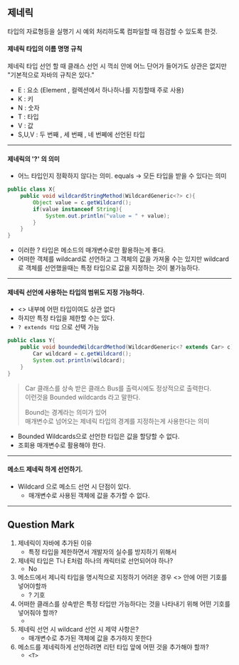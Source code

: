 ## 제네릭 <Generic>

타입의 자료형등을 실행기 시 예외 처리하도록 컴파일할 때 점검할 수 있도록 한것.

#### 제네릭 타입의 이름 명명 규칙

제네릭 타입 선언 할 때 클래스 선언 시 꺽쇠 안에 어느 단어가 들어가도 상관은 없지만 "기본적으로 자바의 규칙은 있다."

- E : 요소 (Element , 컬렉션에서 하나하나를 지칭할때 주로 사용)
- K : 키
- N : 숫자
- T : 타입
- V : 값
- S,U,V : 두 번째 , 세 번째 , 네 번쩨에 선언된 타입

-----


#### 제네릭의 '?' 의 의미

- 어느 타입인지 정확하지 않다는 의미. equals -> 모든 타입을 받을 수 있다는 의미

```java
public class X{
    public void wildcardStringMethod(WildcardGeneric<?> c){
        Object value = c.getWildcard();
        if(value instanceof String){
            System.out.println("value = " + value);
        }
    }
}
```


- 이러한 ? 타입은 메소드의 매개변수로만 활용하는게 좋다.
- 어떠한 객체를 wildcard로 선언하고 그 객체의 값을 가져올 수는 있지만 wildcard로 객체를 선언했을때는 특정 타입으로 값을 지정하는 것이 불가능하다.



------

#### 제네릭 선언에 사용하는 타입의 범위도 지정 가능하다.

- <> 내부에 어떤 타입이여도 상관 없다
- 하지만 특정 타입을 제한할 수는 있다.
- ```? extends 타입``` 으로 선택 가능

```java
public class Y{
    public void boundedWildcardMethod(WildcardGeneric<? extends Car> c){
        Car wildcard = c.getWildcard();
        System.out.println(wildcard);
    }
}
```

>Car 클래스를 상속 받은 클래스 Bus를 출력시에도 정상적으로 출력한다.
> <br>이런것을 Bounded wildcards 라고 말한다.
> 
> Bound는 경계라는 의미가 있어 <br>매개변수로 넘어오는 제네릭 타입의 경계를 지정하는게 사용한다는 의미

- Bounded Wildcards으로 선언한 타입은 값을 할당할 수 없다.
- 조회용 매개변수로 활용해야 한다.


-----

#### 메소드 제네릭 하게 선언하기.

- Wildcard 으로 메소드 선언 시 단점이 있다.
  - 매개변수로 사용된 객체에 값을 추가할 수 없다.

----
## Question Mark

1. 제네릭이 자바에 추가된 이유
   - 특정 타입을 제한하면서 개발자의 실수를 방지하기 위해서 
2. 제네릭 타입은 T나 E처럼 하나의 캐릭터로 선언되어야 하나?
   - No
3. 메소드에서 제니릭 타입을 명시적으로 지정하기 어려운 경우 <> 안에 어떤 기호를 넣어야할까
   - ? 기호
4. 어떠한 클래스를 상속받은 특정 타입만 가능하다는 것을 나타내기 위해 어떤 기호를 넣어줘야 할까?
   - <? extends classType>
5. 제네릭 선언 시 wildcard 선언 시 제약 사항은?
   - 매개변수로 추가된 객체에 값을 추가하지 못한다
6. 메소드를 제네릭하게 선언하려면 리턴 타입 앞에 어떤 것을 추가해야 할까?
   - ```<T>```